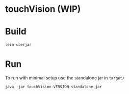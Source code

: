 touchVision (WIP)
===

# Build
```
lein uberjar
```

# Run
To run with minimal setup use the standalone jar in ```target/```
```
java -jar touchVision-VERSION-standalone.jar
```
